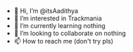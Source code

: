 - 👋 Hi, I’m @itsAadithya
- 👀 I’m interested in Trackmania
- 🌱 I’m currently learning nothing
- 💞️ I’m looking to collaborate on nothing
- 📫 How to reach me (don't try pls)

<!---
itsAadithya/itsAadithya is a ✨ special ✨ repository because its `README.md` (this file) appears on your GitHub profile.
You can click the Preview link to take a look at your changes.
--->
